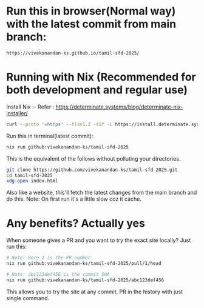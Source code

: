 # Run this in browser(Normal way) with the latest commit from main branch:
```
https://vivekanandan-ks.github.io/tamil-sfd-2025/
```
# Running with Nix (Recommended for both development and regular use)
Install Nix :-
Refer : https://determinate.systems/blog/determinate-nix-installer/
```bash
curl --proto '=https' --tlsv1.2 -sSf -L https://install.determinate.systems/nix | sh -s -- install
```


Run this in terminal(latest commit):
```bash
nix run github:vivekanandan-ks/tamil-sfd-2025
```
This is the equivalent of the follows without polluting your directories. 
```bash
git clone https://github.com/vivekanandan-ks/tamil-sfd-2025.git
cd tamil-sfd-2025
xdg-open index.html
```
Also like a website, this'll fetch the latest changes from the main branch and do this.
Note: On first run it's a little slow coz it cache. 

# Any benefits? Actually yes

When someone gives a PR and you want to try the exact site locally?
Just run this:
```bash
# Note: Here 1 is the PR number
nix run github:vivekanandan-ks/tamil-sfd-2025/pull/1/head

# Note: abc123def456 is the commit SHA
nix run github:vivekanandan-ks/tamil-sfd-2025/abc123def456
```


This allows you to try the site at any commit, PR in the history with just single command.